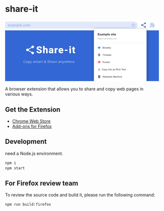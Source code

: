 # share-it

![Hero Image](design/cover.png)

A browser extension that allows you to share and copy web pages in various ways.



## Get the Extension
* [Chrome Web Store](https://chrome.google.com/webstore/detail/kmfmfcdigkgfhmnopjfdnaikhjkmmplm)
* [Add-ons for Firefox](https://addons.mozilla.org/firefox/addon/share-it/)
<!-- * [Edge Add-ons](https://microsoftedge.microsoft.com/addons/detail/02e8d660-94a7-4081-b540-3425b3621bbb) -->



## Development
need a Node.js environment.
```zsh
npm i
npm start
```



## For Firefox review team
To review the source code and build it, please run the following command:
```zsh
npm run build:firefox
```
